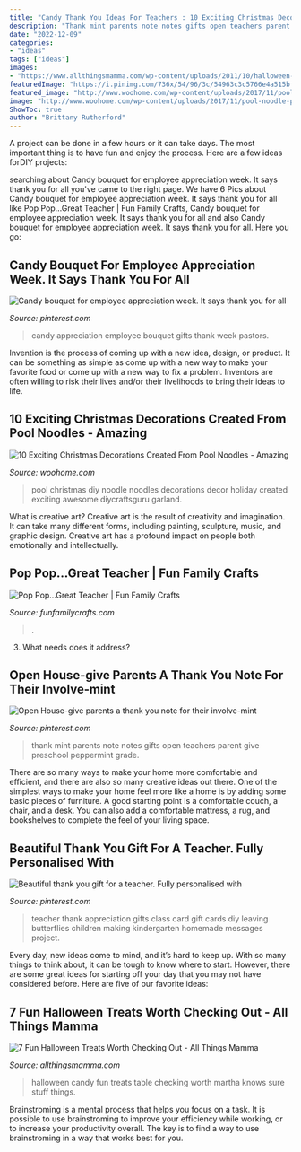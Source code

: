 ```yaml
---
title: "Candy Thank You Ideas For Teachers : 10 Exciting Christmas Decorations Created From Pool Noodles"
description: "Thank mint parents note notes gifts open teachers parent give preschool peppermint grade"
date: "2022-12-09"
categories:
- "ideas"
tags: ["ideas"]
images:
- "https://www.allthingsmamma.com/wp-content/uploads/2011/10/halloween-candy.jpg"
featuredImage: "https://i.pinimg.com/736x/54/96/3c/54963c3c5766e4a515bf1e6b50bb4fbc--leaving-presents-collaborative-art-projects.jpg"
featured_image: "http://www.woohome.com/wp-content/uploads/2017/11/pool-noodle-projects-for-christmas-10.jpg"
image: "http://www.woohome.com/wp-content/uploads/2017/11/pool-noodle-projects-for-christmas-10.jpg"
ShowToc: true
author: "Brittany Rutherford"
---
```



A project can be done in a few hours or it can take days. The most important thing is to have fun and enjoy the process. Here are a few ideas forDIY projects: 

	

		
searching about Candy bouquet for employee appreciation week. It says thank you for all you've came to the right page. We have 6 Pics about Candy bouquet for employee appreciation week. It says thank you for all like Pop Pop…Great Teacher | Fun Family Crafts, Candy bouquet for employee appreciation week. It says thank you for all and also Candy bouquet for employee appreciation week. It says thank you for all. Here you go:
		
    
## Candy Bouquet For Employee Appreciation Week. It Says Thank You For All

<img loading=lazy src="https://i.pinimg.com/736x/ad/d1/43/add1435b290449394e90bd07b604154d--employee-appreciation-candy-bouquet.jpg" onerror="this.onerror=null;this.src='https://tse4.mm.bing.net/th?id=OIP.0iM3Qo7YSJ_bWugA3GK1lwDYEg&amp;pid=15.1';" alt="Candy bouquet for employee appreciation week. It says thank you for all">

_Source: pinterest.com_

>candy appreciation employee bouquet gifts thank week pastors. 

	

Invention is the process of coming up with a new idea, design, or product. It can be something as simple as come up with a new way to make your favorite food or come up with a new way to fix a problem. Inventors are often willing to risk their lives and/or their livelihoods to bring their ideas to life.

    
## 10 Exciting Christmas Decorations Created From Pool Noodles - Amazing

<img loading=lazy src="http://www.woohome.com/wp-content/uploads/2017/11/pool-noodle-projects-for-christmas-10.jpg" onerror="this.onerror=null;this.src='https://tse4.mm.bing.net/th?id=OIP.ctHWTOCAuSUXe7E7IqS82wHaOz&amp;pid=15.1';" alt="10 Exciting Christmas Decorations Created From Pool Noodles - Amazing">

_Source: woohome.com_

>pool christmas diy noodle noodles decorations decor holiday created exciting awesome diycraftsguru garland. 

	

What is creative art?
Creative art is the result of creativity and imagination. It can take many different forms, including painting, sculpture, music, and graphic design. Creative art has a profound impact on people both emotionally and intellectually.

    
## Pop Pop…Great Teacher | Fun Family Crafts

<img loading=lazy src="https://funfamilycrafts.com/wp-content/uploads/2012/05/pop-pop.jpg" onerror="this.onerror=null;this.src='https://tse3.mm.bing.net/th?id=OIP.WsLWz0cG321lA4WlVrns_QHaMk&amp;pid=15.1';" alt="Pop Pop…Great Teacher | Fun Family Crafts">

_Source: funfamilycrafts.com_

>. 

	

3) What needs does it address?

    
## Open House-give Parents A Thank You Note For Their Involve-mint

<img loading=lazy src="https://i.pinimg.com/736x/3d/7b/51/3d7b51ea95090e6e22c1dd180de16a00--thank-you-gifts-thank-you-notes.jpg?b=t" onerror="this.onerror=null;this.src='https://tse3.mm.bing.net/th?id=OIP.2KyDoc3MJJpE8ohIH7KELwHaLG&amp;pid=15.1';" alt="Open House-give parents a thank you note for their involve-mint">

_Source: pinterest.com_

>thank mint parents note notes gifts open teachers parent give preschool peppermint grade. 

	

There are so many ways to make your home more comfortable and efficient, and there are also so many creative ideas out there. One of the simplest ways to make your home feel more like a home is by adding some basic pieces of furniture. A good starting point is a comfortable couch, a chair, and a desk. You can also add a comfortable mattress, a rug, and bookshelves to complete the feel of your living space.

    
## Beautiful Thank You Gift For A Teacher. Fully Personalised With

<img loading=lazy src="https://i.pinimg.com/736x/54/96/3c/54963c3c5766e4a515bf1e6b50bb4fbc--leaving-presents-collaborative-art-projects.jpg" onerror="this.onerror=null;this.src='https://tse3.mm.bing.net/th?id=OIP.PBuwEVAPcz73G1C-pfFFrgHaJ6&amp;pid=15.1';" alt="Beautiful thank you gift for a teacher. Fully personalised with">

_Source: pinterest.com_

>teacher thank appreciation gifts class card gift cards diy leaving butterflies children making kindergarten homemade messages project. 

	

Every day, new ideas come to mind, and it’s hard to keep up. With so many things to think about, it can be tough to know where to start. However, there are some great ideas for starting off your day that you may not have considered before. Here are five of our favorite ideas: 

    
## 7 Fun Halloween Treats Worth Checking Out - All Things Mamma

<img loading=lazy src="https://www.allthingsmamma.com/wp-content/uploads/2011/10/halloween-candy.jpg" onerror="this.onerror=null;this.src='https://tse3.mm.bing.net/th?id=OIP.-dNSOER65ZAI2P4IJqN2mAHaLH&amp;pid=15.1';" alt="7 Fun Halloween Treats Worth Checking Out - All Things Mamma">

_Source: allthingsmamma.com_

>halloween candy fun treats table checking worth martha knows sure stuff things. 

	

Brainstroming is a mental process that helps you focus on a task. It is possible to use brainstroming to improve your efficiency while working, or to increase your productivity overall. The key is to find a way to use brainstroming in a way that works best for you.


